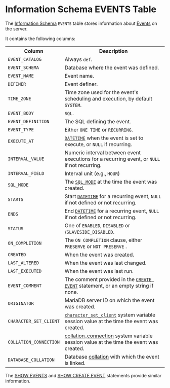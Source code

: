# Information Schema EVENTS Table

The [Information Schema](/kb/en/information_schema/) `EVENTS` table stores information about [Events](/kb/en/stored-programs-and-views-events/) on the server.

It contains the following columns:

<table><tbody><tr><th>Column</th><th>Description</th></tr>
<tr><td><code>EVENT_CATALOG</code></td><td>Always <code>def</code>.</td></tr>
<tr><td><code>EVENT_SCHEMA</code></td><td>Database where the event was defined.</td></tr>
<tr><td><code>EVENT_NAME</code></td><td>Event name.</td></tr>
<tr><td><code>DEFINER</code></td><td>Event definer.</td></tr>
<tr><td><code>TIME_ZONE</code></td><td>Time zone used for the event's scheduling and execution, by default <code>SYSTEM</code>.</td></tr>
<tr><td><code>EVENT_BODY</code></td><td><code>SQL</code>.</td></tr>
<tr><td><code>EVENT_DEFINITION</code></td><td>The SQL defining the event.</td></tr>
<tr><td><code>EVENT_TYPE</code></td><td>Either <code>ONE TIME</code> or <code>RECURRING</code>.</td></tr>
<tr><td><code>EXECUTE_AT</code></td><td><code><a href="/kb/en/datetime/">DATETIME</a></code> when the event is set to execute, or <code>NULL</code> if recurring.</td></tr>
<tr><td><code>INTERVAL_VALUE</code></td><td>Numeric interval between event executions for a recurring event, or <code>NULL</code> if not recurring.</td></tr>
<tr><td><code>INTERVAL_FIELD</code></td><td>Interval unit (e.g., <code>HOUR</code>)</td></tr>
<tr><td><code>SQL_MODE</code></td><td>The <code><a href="/kb/en/sql-mode/">SQL_MODE</a></code> at the time the event was created.</td></tr>
<tr><td><code>STARTS</code></td><td>Start  <code><a href="/kb/en/datetime/">DATETIME</a></code> for a recurring event, <code>NULL</code> if not defined or not recurring.</td></tr>
<tr><td><code>ENDS</code></td><td>End  <code><a href="/kb/en/datetime/">DATETIME</a></code> for a recurring event, <code>NULL</code> if not defined or not recurring.</td></tr>
<tr><td><code>STATUS</code></td><td>One of <code>ENABLED</code>, <code>DISABLED</code> or /<code>SLAVESIDE_DISABLED</code>.</td></tr>
<tr><td><code>ON_COMPLETION</code></td><td>The <code>ON COMPLETION</code> clause, either <code>PRESERVE</code> or <code>NOT PRESERVE</code> .</td></tr>
<tr><td><code>CREATED</code></td><td>When the event was created.</td></tr>
<tr><td><code>LAST_ALTERED</code></td><td>When the event was last changed.</td></tr>
<tr><td><code>LAST_EXECUTED</code></td><td>When the event was last run.</td></tr>
<tr><td><code>EVENT_COMMENT</code></td><td>The comment provided in the <code><a href="/kb/en/create-event/">CREATE EVENT</a></code> statement, or an empty string if none.</td></tr>
<tr><td><code>ORIGINATOR</code></td><td>MariaDB server ID on which the event was created.</td></tr>
<tr><td><code>CHARACTER_SET_CLIENT</code></td><td><code><a href="/kb/en/server-system-variables/#character_set_client">character_set_client</a></code> system variable session value at the time the event was created.</td></tr>
<tr><td><code>COLLATION_CONNECTION</code></td><td><a href="/kb/en/server-system-variables/#collation_connection">collation_connection</a> system variable session value at the time the event was created.</td></tr>
<tr><td><code>DATABASE_COLLATION</code></td><td>Database <a href="/kb/en/data-types-character-sets-and-collations/">collation</a> with which the event is linked.</td></tr>
</tbody></table>

The [SHOW EVENTS](/sql-statements-structure/sql-statements/administrative-sql-statements/show/show-events/) and [SHOW CREATE EVENT](/sql-statements-structure/sql-statements/administrative-sql-statements/show/show-create-event/) statements provide similar information.